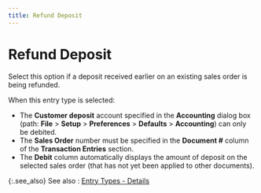 ```yaml
---
title: Refund Deposit
---
```


# Refund Deposit


Select this option if a deposit received earlier on an existing sales order is being refunded.


When this entry type is selected:

- The **Customer deposit** account specified in the **Accounting** dialog box (path: **File** > **Setup** > **Preferences** > **Defaults** > **Accounting**) can only be debited.
- The **Sales Order** number must be specified in the **Document #** column of the **Transaction Entries** section.
- The **Debit** column automatically displays the amount of deposit on the selected sales order (that has not yet been applied to other documents).



{:.see_also}
See also
: [Entry Types - Details]({{site.acc_baseurl}}/customer-receipts-and-refunds/receipt-jrnl-dtls/transaction-entries/entry_types_details_receipt_jrnl.html)
